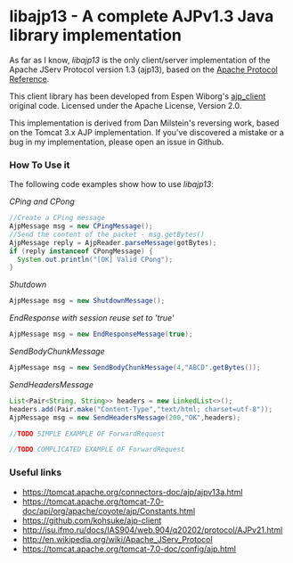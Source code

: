 # libajp13 - A complete AJPv1.3 Java library implementation
As far as I know, *libajp13* is the only client/server implementation of the Apache JServ Protocol version 1.3 (ajp13), based on the [Apache Protocol Reference](https://tomcat.apache.org/connectors-doc/ajp/ajpv13a.html).

This client library has been developed from Espen Wiborg's [ajp_client](https://github.com/espenhw/ajp-client) original code. Licensed under the Apache License, Version 2.0. 

This implementation is derived from Dan Milstein's reversing work, based on the Tomcat 3.x AJP implementation. If you've discovered a mistake or a bug in my implementation, please open an issue in Github.

### How To Use it
The following code examples show how to use *libajp13*:

_CPing and CPong_
```java
//Create a CPing message
AjpMessage msg = new CPingMessage();
//Send the content of the packet - msg.getBytes()
AjpMessage reply = AjpReader.parseMessage(gotBytes);
if (reply instanceof CPongMessage) {
  System.out.println("[OK] Valid CPong");
}
```
_Shutdown_
```java
AjpMessage msg = new ShutdownMessage();
```

_EndResponse with session reuse set to 'true'_
```java
AjpMessage msg = new EndResponseMessage(true);
```

_SendBodyChunkMessage_
```java
AjpMessage msg = new SendBodyChunkMessage(4,"ABCD".getBytes());
```

_SendHeadersMessage_
```java
List<Pair<String, String>> headers = new LinkedList<>();
headers.add(Pair.make("Content-Type","text/html; charset=utf-8"));
AjpMessage msg = new SendHeadersMessage(200,"OK",headers);
```

```java
//TODO SIMPLE EXAMPLE OF ForwardRequest
```

```java
//TODO COMPLICATED EXAMPLE OF ForwardRequest
```

### Useful links
* https://tomcat.apache.org/connectors-doc/ajp/ajpv13a.html
* https://tomcat.apache.org/tomcat-7.0-doc/api/org/apache/coyote/ajp/Constants.html
* https://github.com/kohsuke/ajp-client
* http://isu.ifmo.ru/docs/IAS904/web.904/q20202/protocol/AJPv21.html
* http://en.wikipedia.org/wiki/Apache_JServ_Protocol
* https://tomcat.apache.org/tomcat-7.0-doc/config/ajp.html

